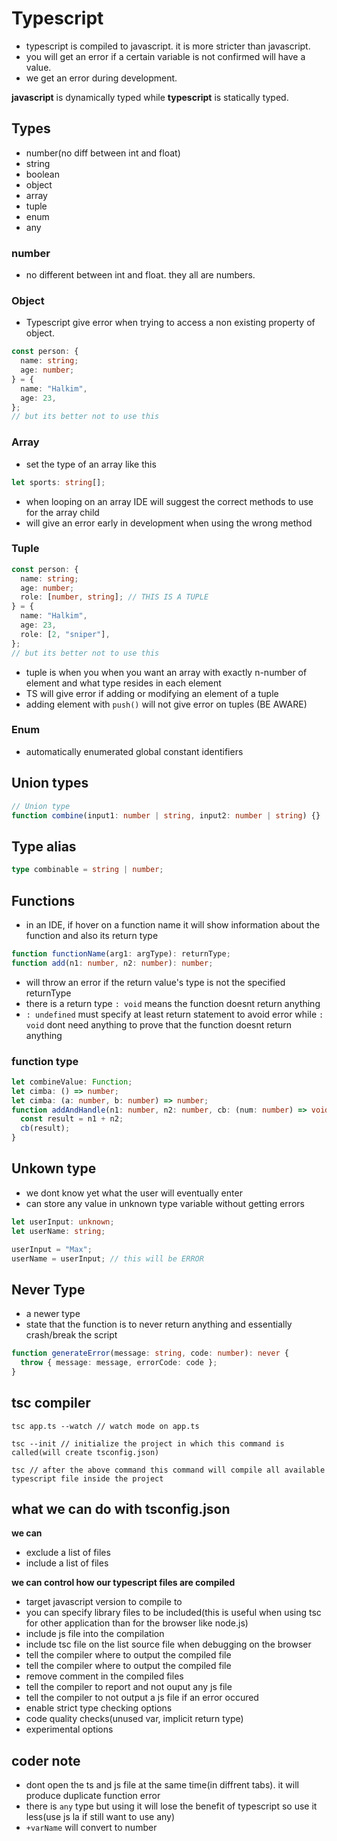 # Typescript

- typescript is compiled to javascript. it is more stricter than javascript.
- you will get an error if a certain variable is not confirmed will have a value.
- we get an error during development.

**javascript** is dynamically typed while **typescript** is statically typed.

## Types

- number(no diff between int and float)
- string
- boolean
- object
- array
- tuple
- enum
- any

### number

- no different between int and float. they all are numbers.

### Object

- Typescript give error when trying to access a non existing property of object.

```typescript
const person: {
  name: string;
  age: number;
} = {
  name: "Halkim",
  age: 23,
};
// but its better not to use this
```

### Array

- set the type of an array like this

```typescript
let sports: string[];
```

- when looping on an array IDE will suggest the correct methods to use for the array child
- will give an error early in development when using the wrong method

### Tuple

```typescript
const person: {
  name: string;
  age: number;
  role: [number, string]; // THIS IS A TUPLE
} = {
  name: "Halkim",
  age: 23,
  role: [2, "sniper"],
};
// but its better not to use this
```

- tuple is when you when you want an array with exactly n-number of element and what type resides in each element
- TS will give error if adding or modifying an element of a tuple
- adding element with `push()` will not give error on tuples (BE AWARE)

### Enum

- automatically enumerated global constant identifiers

## Union types

```typescript
// Union type
function combine(input1: number | string, input2: number | string) {}
```

## Type alias

```typescript
type combinable = string | number;
```

## Functions

- in an IDE, if hover on a function name it will show information about the function and also its return type

```typescript
function functionName(arg1: argType): returnType;
function add(n1: number, n2: number): number;
```

- will throw an error if the return value's type is not the specified returnType
- there is a return type `: void` means the function doesnt return anything
- `: undefined` must specify at least return statement to avoid error while `: void` dont need anything to prove that the function doesnt return anything

### function type

```typescript
let combineValue: Function;
let cimba: () => number;
let cimba: (a: number, b: number) => number;
function addAndHandle(n1: number, n2: number, cb: (num: number) => void) {
  const result = n1 + n2;
  cb(result);
}
```

## Unkown type

- we dont know yet what the user will eventually enter
- can store any value in unknown type variable without getting errors

```typescript
let userInput: unknown;
let userName: string;

userInput = "Max";
userName = userInput; // this will be ERROR
```

## Never Type

- a newer type
- state that the function is to never return anything and essentially crash/break the script

```typescript
function generateError(message: string, code: number): never {
  throw { message: message, errorCode: code };
}
```

## tsc compiler

```
tsc app.ts --watch // watch mode on app.ts

tsc --init // initialize the project in which this command is called(will create tsconfig.json)

tsc // after the above command this command will compile all available typescript file inside the project
```

## what we can do with tsconfig.json

**we can**

- exclude a list of files
- include a list of files

**we can control how our typescript files are compiled**

- target javascript version to compile to
- you can specify library files to be included(this is useful when using tsc for other application than for the browser like node.js)
- include js file into the compilation
- include tsc file on the list source file when debugging on the browser
- tell the compiler where to output the compiled file
- tell the compiler where to output the compiled file
- remove comment in the compiled files
- tell the compiler to report and not ouput any js file
- tell the compiler to not output a js file if an error occured
- enable strict type checking options
- code quality checks(unused var, implicit return type)
- experimental options

##

## coder note

- dont open the ts and js file at the same time(in diffrent tabs). it will produce duplicate function error
- there is `any` type but using it will lose the benefit of typescript so use it less(use js la if still want to use any)
- `+varName` will convert to number

```

```
